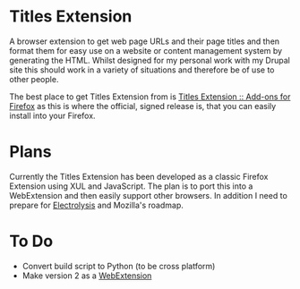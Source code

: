 # Titles Extension

A browser extension to get web page URLs and their page titles and then format them for easy use on a website or content management system by generating the HTML. Whilst designed for my personal work with my Drupal site this should work in a variety of situations and therefore be of use to other people.

The best place to get Titles Extension from is [Titles Extension :: Add-ons for Firefox](https://addons.mozilla.org/en-GB/firefox/addon/titles-extension/) as this is where the official, signed release is, that you can easily install into your Firefox.

# Plans

Currently the Titles Extension has been developed as a classic Firefox Extension using XUL and JavaScript. The plan is to port this into a WebExtension and then easily support other browsers. In addition I need to prepare for [Electrolysis](https://developer.mozilla.org/en-US/Firefox/Multiprocess_Firefox) and Mozilla's roadmap.

# To Do
* Convert build script to Python (to be cross platform)
* Make version 2 as a [WebExtension](https://developer.mozilla.org/en-US/Add-ons/WebExtensions)